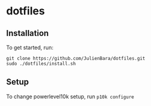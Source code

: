 # dotfiles

## Installation

To get started, run:

```
git clone https://github.com/JulienBara/dotfiles.git
sudo ./dotfiles/install.sh
```

## Setup

To change powerlevel10k setup, run `p10k configure`
